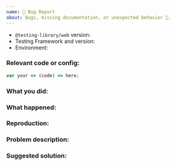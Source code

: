 ```yaml
---
name: 🐛 Bug Report
about: Bugs, missing documentation, or unexpected behavior 🤔.
---
```


<!--

* Please fill out this template with all the relevant information so we can
  understand what's going on and fix the issue. We appreciate bugs filed and PRs
  submitted!

* Please make sure that you are familiar with and follow the Code of Conduct for
  this project (found in the CODE_OF_CONDUCT.md file).

We'll probably ask you to submit the fix (after giving some direction). If
you've never done that before, that's great! Check this free short video
tutorial to learn how: https://kcd.im/pull-request

If this is an issue with the documentation, please file an issue in the docs repo:
https://github.com/testing-library/testing-library-docs
-->

- `@testing-library/web` version:
- Testing Framework and version:
  <!-- are you using jest, mocha, puppeteer, ava? And what version? -->
- Environment:
  <!--
  If you're testing in JSDOM (the default with jest), what version?
  If you're testing in a browser, which one and what version?
  If you're testing in another runtime (e.g. Node.js, Deno, Cloudflare workers), which one and what version?
  -->

<!--
Keep in mind that if you're using a version of node we don't support that
could also be an issue. Check our package.json "engines" file for the
supported version.
-->

### Relevant code or config:

```js
var your => (code) => here;
```

### What you did:

<!-- What you were doing -->

### What happened:

<!-- Please provide the full error message/screenshots/anything -->

### Reproduction:

<!--
If possible, please create a repository that reproduces the issue with the
minimal amount of code possible.

Repository template: https://github.com/testing-library/web-testing-library-template

Or if you can, try to reproduce the issue in a Codesandbox. You can fork the one
here: https://codesandbox.io/s/5z6x4r7n0p
-->

### Problem description:

<!-- Please describe why the current behavior is a problem -->

### Suggested solution:

<!--
It's ok if you don't have a suggested solution, but it really helps if you could
do a little digging to come up with some suggestion of how to improve things.
-->
